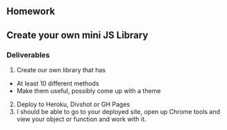 ## Homework

## Create your own mini JS Library

### Deliverables

1. Create our own library that has
  * At least 10 different methods
  * Make them useful, possibly come up with a theme
2. Deploy to Heroku, Divshot or GH Pages
3. I should be able to go to your deployed site, open up Chrome tools and view your object or function and work with it.


